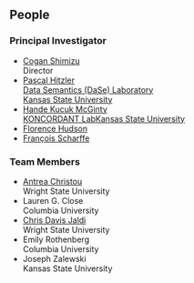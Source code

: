 ## People

### Principal Investigator
* [Cogan Shimizu](https://coganshimizu.com) <br /> Director
* [Pascal Hitzler](https://pascal-hitzler.de) <br /> [Data Semantics (DaSe) Laboratory](https://daselab.org/) <br /> [Kansas State University](https://k-state.edu)
* [Hande Kucuk McGinty](http://handemcginty.com/) <br /> [KONCORDANT Lab](https://www.koncordantlab.com/)[Kansas State University](https://k-state.edu)
* [Florence Hudson](https://datascience.columbia.edu/people/florence-hudson/)
* [François Scharffe](https://lechatpito.github.io/)

### Team Members
* [Antrea Christou](https://github.com/antreac) <br /> Wright State University
* Lauren G. Close <br /> Columbia University
* [Chris Davis Jaldi](https://github.com/chrisdavisj) <br /> Wright State University
* Emily Rothenberg <br /> Columbia University
* Joseph Zalewski <br /> Kansas State University
